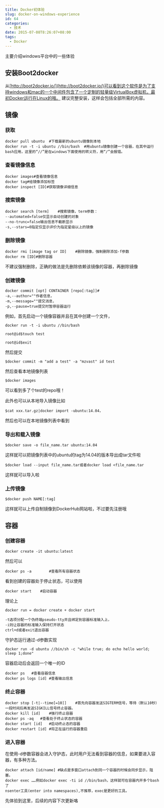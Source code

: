 ```yaml
---
title: Docker初体验
slug: docker-on-windows-experience
id: 64
categories:
  - 技术
date: 2015-07-08T8:26:07+08:00
tags:
  - Docker
---
```


主要介绍windows平台中的一些体验
<!--more-->

## 安装Boot2docker

从[http://boot2docker.io/](http://boot2docker.io/)可以看到这个软件是为了支持windows和mac的一个中间件包含了一个定制的轻量级VirtualBox虚拟机，最初Docker运行在Linux的哦。
建议完整安装，这样会包括全部所需的内容。

## 镜像

### 获取

    docker pull ubuntu  #下载最新的ubuntu镜像到本地
    docker run -t -i ubuntu //bin/bash  #用ubuntu镜像创建一个容器，在其中运行bash应用，这里的“//”是在windows下面使用的转义符，用“/”会报错。

### 查看镜像信息

    docker images#查看镜像信息
    docker tag#给镜像添加标签
    docker inspect [ID]#获取镜像详细信息

### 搜索镜像

    docker search [term]    #搜索镜像，term参数：
    --automated=false仅显示自动创建的对象 
    --no-trunc=false输出信息不截断显示 
    -s,--stars=0指定仅显示评价为指定星级以上的镜像

### 删除镜像

    docker rmi [image tag or ID]    #删除镜像，强制删除添加-f参数
    docker rm [ID]#删除容器
不建议强制删除，正确的做法是先删除依赖该镜像的容器，再删除镜像

### 创建镜像

    docker commit [opt] CONTAINER [repo[:tag]]#
    -a,--author=""作者信息，
    -m,--message=""提交消息，
    -p,--pause=true提交时暂停容器运行
例如，首先启动一个镜像容器并且在其中创建一个文件，

    docker run -t -i ubuntu //bin/bash

    root@id$touch test

    root@id$exit

然后提交

    $docker commit -m "add a test" -a "mzvast" id test

然后查看本地镜像列表

    $docker images
可以看到多了个test的repo哦！

此外也可以从本地导入镜像比如

    $cat xxx.tar.gz|docker import -ubuntu:14.04，
然后也可以在本地镜像列表中看到

### 导出和载入镜像

    $docker save -o file_name.tar ubuntu:14.04
这样就可以把镜像列表中的ubuntu的tag为14.04的版本导出成tar文件啦

    $docker load --input file_name.tar或者docker load <file_name.tar
这样就可以导入啦

### 上传镜像

    $docker push NAME[:tag]  
这样就可以上传自制镜像到DockerHub网站啦，不过要先注册哦

## 容器

### 创建容器

    docker create -it ubuntu:latest
然后可以

    docker ps -a        #查看所有容器状态
看到创建的容器处于停止状态，可以使用

    docker start    #启动容器

理论上

    docker run = docker create + docker start

    -t选项分配一个伪终端pseudo-tty并且绑定到容器标准输入上，
    -i则让容器的标准输入保持打开状态
    ctrl+d或者exit退出容器

守护态运行通过-d参数实现

    docker run -d ubuntu //bin/sh -c "while true; do echo hello world; sleep 1;done"
容器启动后会返回一个唯一的ID

    docker ps   #查看容器信息
    docker ps logs [id] #查看输出信息

### 终止容器

    docker stop [-t|--time[=10]]    #首先向容器发送SIGTERM信号，等待（默认10秒）一段时间后再发送SIGKILL信号终止容器。
    docker kill [id]    #强行终止容器
    docker ps -aq   #查看处于终止状态的容器
    docker start [id]   #启动终止态的容器
    docker restart [id] #将正在运行的容器重启

### 进入容器

<p>在使用-d参数容器会进入守护态，此时用户无法看到容器的信息，如果要进入容器，有多种方法。

    docker attach [id/name] #缺点是多窗口attach到同一个容器的时候会同步显示，阻塞。
    docker exec ……例如docker exec -ti id //bin/bash，这样就可在容器内开多个bash了
    nsenter工具(enter into namespaces),不推荐，exec是更好的工具。

先体验到这里，后续的内容下次更新咯